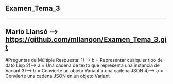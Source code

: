 ## Examen_Tema_3
-----------------------------------------------------------
Mario Llansó --> https://github.com/mllangon/Examen_Tema_3.git
-----------------------------------------------------------
#Preguntas de Múltiple Respuesta:
1)--> b = Representar cualquier tipo de dato Lisp
2)--> a = Una cadena de texto que representa una instancia de Variant
3)--> b = Convierte un objeto Variant a una cadena JSON
4)--> a =  Convierte una cadena JSON en un objeto Variant
